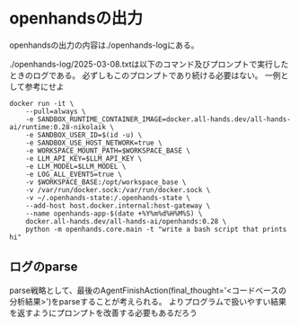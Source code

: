 # openhandsの出力

openhandsの出力の内容は./openhands-logにある。

./openhands-log/2025-03-08.txtは以下のコマンド及びプロンプトで実行したときのログである。
必ずしもこのプロンプトであり続ける必要はない。
一例として参考にせよ

```
docker run -it \
    --pull=always \
    -e SANDBOX_RUNTIME_CONTAINER_IMAGE=docker.all-hands.dev/all-hands-ai/runtime:0.28-nikolaik \
    -e SANDBOX_USER_ID=$(id -u) \
    -e SANDBOX_USE_HOST_NETWORK=true \
    -e WORKSPACE_MOUNT_PATH=$WORKSPACE_BASE \
    -e LLM_API_KEY=$LLM_API_KEY \
    -e LLM_MODEL=$LLM_MODEL \
    -e LOG_ALL_EVENTS=true \
    -v $WORKSPACE_BASE:/opt/workspace_base \
    -v /var/run/docker.sock:/var/run/docker.sock \
    -v ~/.openhands-state:/.openhands-state \
    --add-host host.docker.internal:host-gateway \
    --name openhands-app-$(date +%Y%m%d%H%M%S) \
    docker.all-hands.dev/all-hands-ai/openhands:0.28 \
    python -m openhands.core.main -t "write a bash script that prints hi"
```

## ログのparse
parse戦略として、最後のAgentFinishAction(final_thought='<コードベースの分析結果>')をparseすることが考えられる。
よりプログラムで扱いやすい結果を返すようにプロンプトを改善する必要もあるだろう

